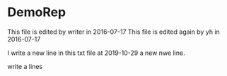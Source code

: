 # DemoRep
This file is edited by writer in 2016-07-17
This file is edited again by yh in 2016-07-17

I write a new line in this txt file at 2019-10-29
a new nwe line.

write a lines